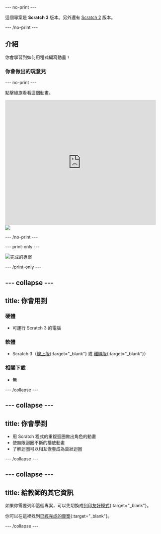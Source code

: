 --- no-print ---

這個專案是 **Scratch 3** 版本。另外還有 [Scratch 2](https://projects.raspberrypi.org/en/projects/lost-in-space-scratch2) 版本。

--- /no-print ---

## 介紹

你會學習到如何用程式編寫動畫！

### 你會做出的玩意兒

--- no-print ---

點擊綠旗看看這個動畫。

<div class="scratch-preview">
  <iframe allowtransparency="true" width="485" height="402" src="https://scratch.mit.edu/projects/embed/369952881/?autostart=false" frameborder="0" scrolling="no"></iframe>
  <img src="images/space-final.png">
</div>

--- /no-print ---

--- print-only ---

![完成的專案](images/showcase_static.png)

--- /print-only ---

--- collapse ---
---
title: 你會用到
---
### 硬體

- 可運行 Scratch 3 的電腦

### 軟體

- Scratch 3（[線上版](https://rpf.io/scratchon){:target="_blank"} 或 [離線版](https://rpf.io/scratchoff){:target="_blank"}）

### 相關下載

- 無

--- /collapse ---

--- collapse ---
---
title: 你會學到
---
- 用 Scratch 程式的重複迴圈做出角色的動畫
- 使無限迴圈不斷的播放動畫
- 了解迴圈可以相互嵌套成為巢狀迴圈

--- /collapse ---

--- collapse ---
---
title: 給教師的其它資訊
---
如果你需要列印這個專案，可以先切換成[列印友好模式](https://projects.raspberrypi.org/zh-TW/projects/lost-in-space/print){:target="_blank"}。

你可以在這裡找到[已經完成的專案](https://rpf.io/p/zh-TW/lost-in-space-get){:target="_blank"}。

--- /collapse ---
